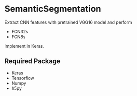 # SemanticSegmentation
Extract CNN features with pretrained VGG16 model and perform <br/>
- FCN32s <br/>
- FCN8s <br/>

Implement in Keras.

## Required Package

- Keras <br/>
- Tensorflow <br/>
- Numpy <br/>
- h5py <br/>

